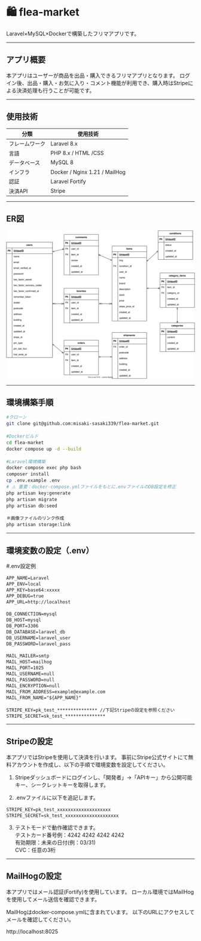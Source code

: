 # 🛍️ flea-market

Laravel×MySQL×Dockerで構築したフリマアプリです。

---

## アプリ概要

本アプリはユーザーが商品を出品・購入できるフリマアプリとなります。
ログイン後、出品・購入・お気に入り・コメント機能が利用でき、購入時はStripeによる決済処理も行うことが可能です。

---

## 使用技術

|分類|使用技術|
|----|---------------|
|フレームワーク| Laravel 8.x|
|言語|PHP 8.x / HTML /CSS|
|データベース|MySQL 8|
|インフラ|Docker / Nginx 1.21 / MailHog|
|認証| Laravel Fortify|
|決済API|Stripe|

---

## ER図

![ER図](src/docs/ER.drawio.svg)

---

## 環境構築手順

```bash
#クローン
git clone git@github.com:misaki-sasaki339/flea-market.git

#Dockerビルド
cd flea-market
docker compose up -d --build

#Laravel環境構築
docker compose exec php bash
composer install
cp .env.example .env
# ⚠️ 重要：docker-compose.ymlファイルをもとに.envファイルのDB設定を修正
php artisan key:generate
php artisan migrate
php artisan db:seed

＃画像ファイルのリンク作成
php artisan storage:link
```

---

## 環境変数の設定（.env）

#.env設定例
```
APP_NAME=Laravel
APP_ENV=local
APP_KEY=base64:xxxxx
APP_DEBUG=true
APP_URL=http://localhost

DB_CONNECTION=mysql
DB_HOST=mysql
DB_PORT=3306
DB_DATABASE=laravel_db
DB_USERNAME=laravel_user
DB_PASSWORD=laravel_pass

MAIL_MAILER=smtp
MAIL_HOST=mailhog
MAIL_PORT=1025
MAIL_USERNAME=null
MAIL_PASSWORD=null
MAIL_ENCRYPTION=null
MAIL_FROM_ADDRESS=example@example.com
MAIL_FROM_NAME="${APP_NAME}"

STRIPE_KEY=pk_test_*************** //下記Stripeの設定を参照ください
STRIPE_SECRET=sk_test_***************
```

---

## Stripeの設定
本アプリではStripeを使用して決済を行います。
事前にStripe公式サイトにて無料アカウントを作成し、以下の手順で環境変数を設定してください。

1. Stripeダッシュボードにログインし、「開発者」→「APIキー」から公開可能キー、シークレットキーを取得します。

2. .envファイルに以下を追記します。
```
STRIPE_KEY=pk_test_xxxxxxxxxxxxxxxxxxxx
STRIPE_SECRET=sk_test_xxxxxxxxxxxxxxxxxxxx
```

3. テストモードで動作確認できます。<br />
テストカード番号例：4242 4242 4242 4242<br />
有効期限：未来の日付(例：03/31)<br />
CVC：任意の3桁

---

## MailHogの設定

本アプリではメール認証(Fortify)を使用しています。
ローカル環境ではMailHogを使用してメール送信を確認できます。

MailHogはdocker-compose.ymlに含まれています。
以下のURLにアクセスしてメールを確認してください。

http://localhost:8025
